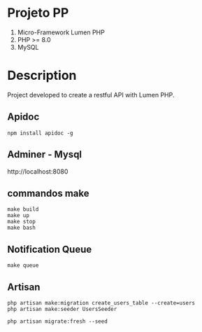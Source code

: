 # Projeto PP


1. Micro-Framework Lumen PHP 
2. PHP >= 8.0
3. MySQL 


# Description
Project developed to create a restful API with Lumen PHP.



## Apidoc

```
npm install apidoc -g
```

## Adminer - Mysql

http://localhost:8080

## commandos make 
```
make build
make up
make stop
make bash
```

## Notification Queue

```
make queue 
```

## Artisan
```
php artisan make:migration create_users_table --create=users
php artisan make:seeder UsersSeeder

php artisan migrate:fresh --seed

```